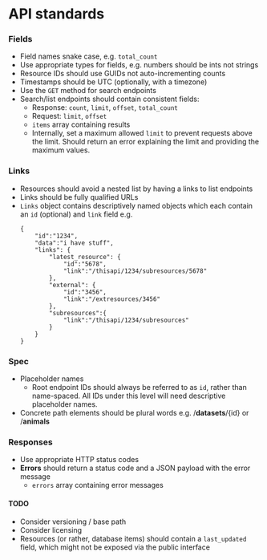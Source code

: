 API standards
=============

### Fields

  * Field names snake case, e.g. `total_count`
  * Use appropriate types for fields, e.g. numbers should be ints not strings
  * Resource IDs should use GUIDs not auto-incrementing counts
  * Timestamps should be UTC (optionally, with a timezone)
  * Use the `GET` method for search endpoints
  * Search/list endpoints should contain consistent fields:
    * Response: `count`, `limit`, `offset`, `total_count`
    * Request: `limit`, `offset`
    * `items` array containing results
    * Internally, set a maximum allowed `limit` to prevent requests above
        the limit. Should return an error explaining the limit and providing the
        maximum values.


### Links
* Resources should avoid a nested list by having a links to list endpoints
* Links should be fully qualified URLs
* `Links` object contains descriptively named objects which each contain
  an `id` (optional) and `link` field e.g.
  ```
  {  
      "id":"1234",
      "data":"i have stuff",
      "links": {  
          "latest_resource": {  
              "id":"5678",
              "link":"/thisapi/1234/subresources/5678"
          },
          "external": {  
              "id":"3456",
              "link":"/extresources/3456"
          },
          "subresources":{
              "link":"/thisapi/1234/subresources"
          }
      }
  }
  ```

### Spec
  * Placeholder names
      * Root endpoint IDs should always be referred to as `id`, rather than
        name-spaced. All IDs under this level will need descriptive placeholder
        names.
  * Concrete path elements should be plural words e.g. /**datasets**/{id} or /**animals**


### Responses
  * Use appropriate HTTP status codes
  * **Errors** should return a status code and a JSON payload with the error message
      * `errors` array containing error messages


#### TODO

* Consider versioning / base path
* Consider licensing
* Resources (or rather, database items) should contain a `last_updated` field, which might not be exposed via the public interface
